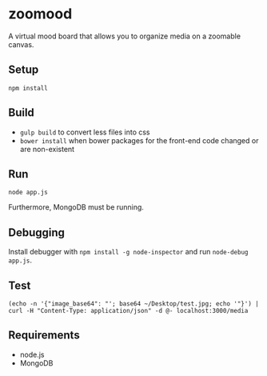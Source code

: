 # zoomood

A virtual mood board that allows you to organize media on a zoomable canvas.

## Setup
```
npm install
```

## Build

- `gulp build` to convert less files into css
- `bower install` when bower packages for the front-end code changed or are non-existent

## Run

```
node app.js
```

Furthermore, MongoDB must be running.

## Debugging

Install debugger with `npm install -g node-inspector` and run `node-debug app.js`.

## Test

`(echo -n '{"image_base64": "'; base64 ~/Desktop/test.jpg; echo '"}') | curl -H "Content-Type: application/json" -d @- localhost:3000/media`

## Requirements

- node.js
- MongoDB

